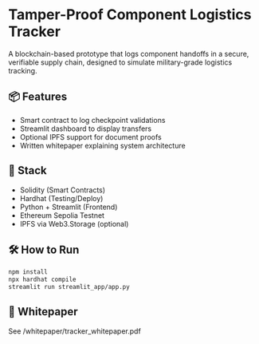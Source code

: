 # Tamper-Proof Component Logistics Tracker

A blockchain-based prototype that logs component handoffs in a secure, verifiable supply chain, designed to simulate military-grade logistics tracking.

## 📦 Features
- Smart contract to log checkpoint validations
- Streamlit dashboard to display transfers
- Optional IPFS support for document proofs
- Written whitepaper explaining system architecture

## 🚀 Stack
- Solidity (Smart Contracts)
- Hardhat (Testing/Deploy)
- Python + Streamlit (Frontend)
- Ethereum Sepolia Testnet
- IPFS via Web3.Storage (optional)

## 🛠 How to Run
```bash
npm install
npx hardhat compile
streamlit run streamlit_app/app.py
```

## 📄 Whitepaper

See /whitepaper/tracker_whitepaper.pdf